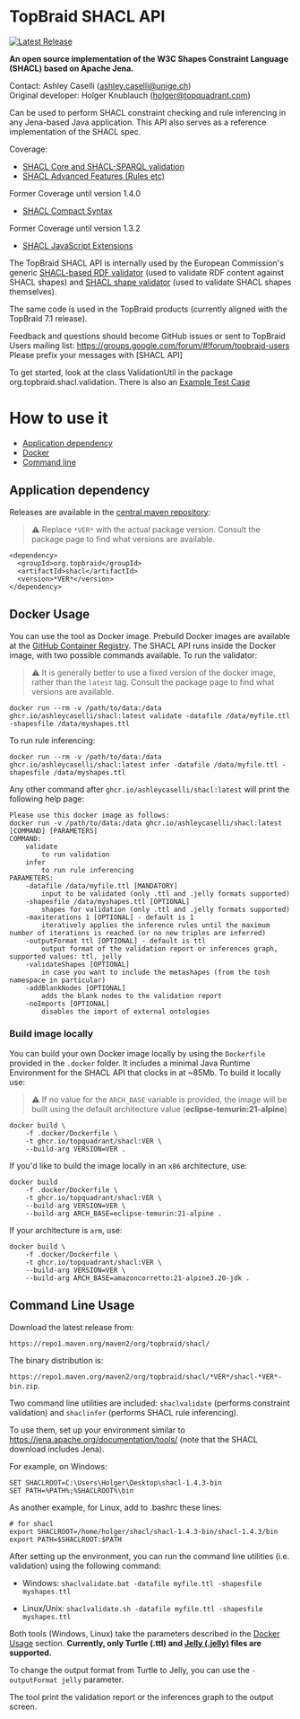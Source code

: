 # TopBraid SHACL API

[![Latest Release](https://img.shields.io/github/v/release/topquadrant/shacl)](https://github.com/topquadrant/shacl/releases/latest)

**An open source implementation of the W3C Shapes Constraint Language (SHACL) based on Apache Jena.**

Contact: Ashley Caselli (ashley.caselli@unige.ch)\
Original developer: Holger Knublauch (holger@topquadrant.com)

Can be used to perform SHACL constraint checking and rule inferencing in any Jena-based Java application.
This API also serves as a reference implementation of the SHACL spec.

Coverage:
* [SHACL Core and SHACL-SPARQL validation](https://www.w3.org/TR/shacl/)
* [SHACL Advanced Features (Rules etc)](https://www.w3.org/TR/shacl-af/)

Former Coverage until version 1.4.0
* [SHACL Compact Syntax](https://w3c.github.io/shacl/shacl-compact-syntax/)

Former Coverage until version 1.3.2
* [SHACL JavaScript Extensions](https://www.w3.org/TR/shacl-js/)

The TopBraid SHACL API is internally used by the European Commission's generic [SHACL-based RDF validator](https://www.itb.ec.europa.eu/shacl/any/upload) (used to validate RDF content against SHACL shapes)
and [SHACL shape validator](https://www.itb.ec.europa.eu/shacl/shacl/upload) (used to validate SHACL shapes themselves).

The same code is used in the TopBraid products (currently aligned with the TopBraid 7.1 release).

Feedback and questions should become GitHub issues or sent to TopBraid Users mailing list:
https://groups.google.com/forum/#!forum/topbraid-users
Please prefix your messages with [SHACL API]

To get started, look at the class ValidationUtil in
the package org.topbraid.shacl.validation.
There is also an [Example Test Case](../master/src/test/java/org/topbraid/shacl/ValidationExample.java)

# How to use it
- [Application dependency](#application-dependency)
- [Docker](#docker-usage)
- [Command line](#command-line-usage)

## Application dependency

Releases are available in the [central maven repository](https://mvnrepository.com/artifact/org.topbraid/shacl):

> :warning: Replace `*VER*` with the actual package version. Consult the package page to find what versions are available.

```
<dependency>
  <groupId>org.topbraid</groupId>
  <artifactId>shacl</artifactId>
  <version>*VER*</version>
</dependency>
```

## Docker Usage

You can use the tool as Docker image. Prebuild Docker images are available at the [GitHub Container Registry](https://github.com/ashleycaselli/shacl/pkgs/container/shacl). The SHACL API runs inside the Docker image, with two possible commands available. To run the validator:

> :warning: It is generally better to use a fixed version of the docker image, rather than the `latest` tag. Consult the package page to find what versions are available.

```
docker run --rm -v /path/to/data:/data ghcr.io/ashleycaselli/shacl:latest validate -datafile /data/myfile.ttl -shapesfile /data/myshapes.ttl
```

To run rule inferencing:

```
docker run --rm -v /path/to/data:/data ghcr.io/ashleycaselli/shacl:latest infer -datafile /data/myfile.ttl -shapesfile /data/myshapes.ttl
```

Any other command after `ghcr.io/ashleycaselli/shacl:latest` will print the following help page:

```
Please use this docker image as follows:
docker run -v /path/to/data:/data ghcr.io/ashleycaselli/shacl:latest [COMMAND] [PARAMETERS]
COMMAND:
    validate 
        to run validation
    infer
        to run rule inferencing
PARAMETERS:
    -datafile /data/myfile.ttl [MANDATORY]
        input to be validated (only .ttl and .jelly formats supported)
    -shapesfile /data/myshapes.ttl [OPTIONAL]
        shapes for validation (only .ttl and .jelly formats supported)
    -maxiterations 1 [OPTIONAL] - default is 1
        iteratively applies the inference rules until the maximum number of iterations is reached (or no new triples are inferred)
    -outputFormat ttl [OPTIONAL] - default is ttl
        output format of the validation report or inferences graph, supported values: ttl, jelly
    -validateShapes [OPTIONAL]
        in case you want to include the metashapes (from the tosh namespace in particular)
    -addBlankNodes [OPTIONAL]
        adds the blank nodes to the validation report
    -noImports [OPTIONAL]
        disables the import of external ontologies
```

### Build image locally

You can build your own Docker image locally by using the `Dockerfile` provided in the `.docker` folder. It includes a minimal Java Runtime Environment for the SHACL API that clocks in at ~85Mb. To build it locally use:

> :warning: If no value for the `ARCH_BASE` variable is provided, the image will be built using the default architecture value (**eclipse-temurin:21-alpine**)

```
docker build \
    -f .docker/Dockerfile \
    -t ghcr.io/topquadrant/shacl:VER \
    --build-arg VERSION=VER .
```

If you'd like to build the image locally in an `x86` architecture, use:

```
docker build    
    -f .docker/Dockerfile \
    -t ghcr.io/topquadrant/shacl:VER \
    --build-arg VERSION=VER \
    --build-arg ARCH_BASE=eclipse-temurin:21-alpine .
```

If your architecture is `arm`, use:

```
docker build \
    -f .docker/Dockerfile \
    -t ghcr.io/topquadrant/shacl:VER \
    --build-arg VERSION=VER \
    --build-arg ARCH_BASE=amazoncorretto:21-alpine3.20-jdk .
```

## Command Line Usage

Download the latest release from:

`https://repo1.maven.org/maven2/org/topbraid/shacl/`

The binary distribution is:

`https://repo1.maven.org/maven2/org/topbraid/shacl/*VER*/shacl-*VER*-bin.zip`.

Two command line utilities are included: `shaclvalidate` (performs constraint validation) and `shaclinfer` (performs SHACL rule inferencing).

To use them, set up your environment similar to https://jena.apache.org/documentation/tools/ (note that the SHACL download includes Jena).

For example, on Windows:

```
SET SHACLROOT=C:\Users\Holger\Desktop\shacl-1.4.3-bin
SET PATH=%PATH%;%SHACLROOT%\bin
```

As another example, for Linux, add to .bashrc these lines:

```
# for shacl
export SHACLROOT=/home/holger/shacl/shacl-1.4.3-bin/shacl-1.4.3/bin
export PATH=$SHACLROOT:$PATH 
```

After setting up the environment, you can run the command line utilities (i.e. validation) using the following command:

- Windows: `shaclvalidate.bat -datafile myfile.ttl -shapesfile myshapes.ttl`

- Linux/Unix: `shaclvalidate.sh -datafile myfile.ttl -shapesfile myshapes.ttl`

Both tools (Windows, Linux) take the parameters described in the [Docker Usage](#docker-usage) section. **Currently, only Turtle (.ttl) and [Jelly (.jelly)](https://w3id.org/jelly) files are supported.**

To change the output format from Turtle to Jelly, you can use the `-outputFormat jelly` parameter.

The tool print the validation report or the inferences graph to the output screen.